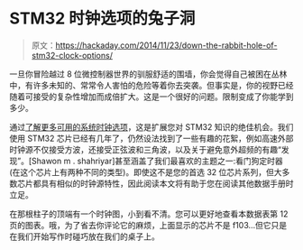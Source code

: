 # STM32 时钟选项的兔子洞

> 原文：<https://hackaday.com/2014/11/23/down-the-rabbit-hole-of-stm32-clock-options/>

一旦你冒险越过 8 位微控制器世界的驯服舒适的围墙，你会觉得自己被困在丛林中，有许多未知的、常常令人害怕的危险等着你去突袭。但事实是，你的视野已经随着可接受的复杂性增加而成倍扩大。这是一个很好的问题。限制变成了你能学到多少。

通过[了解更多可用的系统时钟选项](http://embedded-lab.com/blog/?p=9662)，这是扩展您对 STM32 知识的绝佳机会。我们使用 STM32 芯片已经有几年了，仍然设法找到了一些有趣的花絮，例如高速外部时钟源不仅接受方波，还接受正弦波和三角波，以及关于避免意外超频的有趣“发现”。[Shawon m . shahriyar]甚至涵盖了我们最喜欢的主题之一:看门狗定时器(在这个芯片上有两种不同的类型)。即使这不是您的首选 32 位芯片系列，但大多数芯片都具有相似的时钟源特性，因此阅读本文将有助于您在阅读其他数据手册时立足。

在那根柱子的顶端有一个时钟图，小到看不清。您可以更好地查看本数据表第 12 页的图表。哦，为了省去你评论它的麻烦，上面显示的芯片不是 f103…但它只是在我们开始写作时碰巧放在我们的桌子上。
